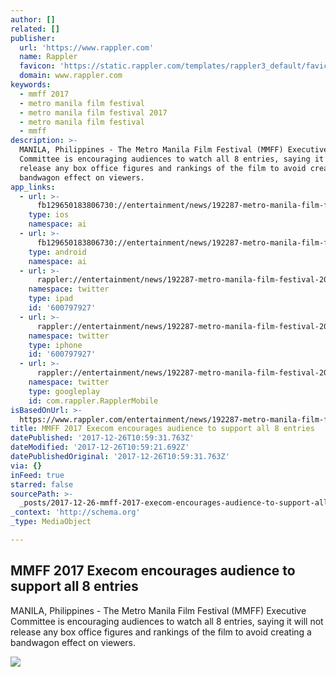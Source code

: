 ```yaml
---
author: []
related: []
publisher:
  url: 'https://www.rappler.com'
  name: Rappler
  favicon: 'https://static.rappler.com/templates/rappler3_default/favicon.ico'
  domain: www.rappler.com
keywords:
  - mmff 2017
  - metro manila film festival
  - metro manila film festival 2017
  - metro manila film festival
  - mmff
description: >-
  MANILA, Philippines - The Metro Manila Film Festival (MMFF) Executive
  Committee is encouraging audiences to watch all 8 entries, saying it will not
  release any box office figures and rankings of the film to avoid creating a
  bandwagon effect on viewers.
app_links:
  - url: >-
      fb129650183806730://entertainment/news/192287-metro-manila-film-festival-2017-execom-watch-films
    type: ios
    namespace: ai
  - url: >-
      fb129650183806730://entertainment/news/192287-metro-manila-film-festival-2017-execom-watch-films
    type: android
    namespace: ai
  - url: >-
      rappler://entertainment/news/192287-metro-manila-film-festival-2017-execom-watch-films
    namespace: twitter
    type: ipad
    id: '600797927'
  - url: >-
      rappler://entertainment/news/192287-metro-manila-film-festival-2017-execom-watch-films
    namespace: twitter
    type: iphone
    id: '600797927'
  - url: >-
      rappler://entertainment/news/192287-metro-manila-film-festival-2017-execom-watch-films
    namespace: twitter
    type: googleplay
    id: com.rappler.RapplerMobile
isBasedOnUrl: >-
  https://www.rappler.com/entertainment/news/192287-metro-manila-film-festival-2017-execom-watch-films
title: MMFF 2017 Execom encourages audience to support all 8 entries
datePublished: '2017-12-26T10:59:31.763Z'
dateModified: '2017-12-26T10:59:21.692Z'
datePublishedOriginal: '2017-12-26T10:59:31.763Z'
via: {}
inFeed: true
starred: false
sourcePath: >-
  _posts/2017-12-26-mmff-2017-execom-encourages-audience-to-support-all-8-entrie.md
_context: 'http://schema.org'
_type: MediaObject

---
```

<article style=""><h1>MMFF 2017 Execom encourages audience to support all 8 entries</h1><p>MANILA, Philippines - The Metro Manila Film Festival (MMFF) Executive Committee is encouraging audiences to watch all 8 entries, saying it will not release any box office figures and rankings of the film to avoid creating a bandwagon effect on viewers.</p><img src="https://assets.rappler.com/0FAC23E473414A4C94E9225171B2AE73/img/8E231145803F446DA52386C7FD4E991C/MMFF-Dec-23-2017-2.jpg" /></article>